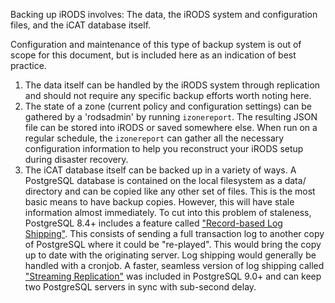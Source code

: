 Backing up iRODS involves: The data, the iRODS system and configuration files, and the iCAT database itself.

Configuration and maintenance of this type of backup system is out of scope for this document, but is included here as an indication of best practice.

1. The data itself can be handled by the iRODS system through replication and should not require any specific backup efforts worth noting here.
2. The state of a zone (current policy and configuration settings) can be gathered by a 'rodsadmin' by running `izonereport`.  The resulting JSON file can be stored into iRODS or saved somewhere else.  When run on a regular schedule, the `izonereport` can gather all the necessary configuration information to help you reconstruct your iRODS setup during disaster recovery.
3. The iCAT database itself can be backed up in a variety of ways.  A PostgreSQL database is contained on the local filesystem as a data/ directory and can be copied like any other set of files.  This is the most basic means to have backup copies.  However, this will have stale information almost immediately.  To cut into this problem of staleness, PostgreSQL 8.4+ includes a feature called ["Record-based Log Shipping"](http://www.postgresql.org/docs/8.4/static/warm-standby.html#WARM-STANDBY-RECORD).  This consists of sending a full transaction log to another copy of PostgreSQL where it could be "re-played".  This would bring the copy up to date with the originating server.  Log shipping would generally be handled with a cronjob.  A faster, seamless version of log shipping called ["Streaming Replication"](http://www.postgresql.org/docs/9.0/static/warm-standby.html#STREAMING-REPLICATION) was included in PostgreSQL 9.0+ and can keep two PostgreSQL servers in sync with sub-second delay.


